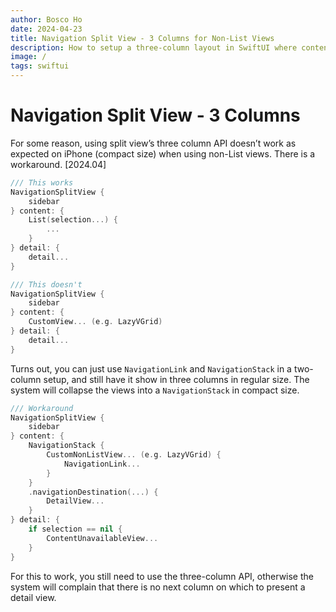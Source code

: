 ```yaml
---
author: Bosco Ho
date: 2024-04-23
title: Navigation Split View - 3 Columns for Non-List Views
description: How to setup a three-column layout in SwiftUI where content is a non-List view.
image: /
tags: swiftui
---
```


# Navigation Split View - 3 Columns

For some reason, using split view’s three column API doesn’t work as expected on iPhone (compact size) when using non-List views. There is a workaround. [2024.04]

```swift
/// This works
NavigationSplitView {
    sidebar
} content: {
    List(selection...) {
        ...
    }
} detail: {
    detail...
}

/// This doesn't
NavigationSplitView {
    sidebar
} content: {
    CustomView... (e.g. LazyVGrid)
} detail: {
    detail...
}
```

Turns out, you can just use `NavigationLink` and `NavigationStack` in a two-column setup, and still have it show in three columns in regular size. The system will collapse the views into a `NavigationStack` in compact size.

```swift
/// Workaround
NavigationSplitView {
    sidebar
} content: {
    NavigationStack {
        CustomNonListView... (e.g. LazyVGrid) {
            NavigationLink...
        }
    }
    .navigationDestination(...) {
        DetailView...
    }
} detail: {
    if selection == nil {
        ContentUnavailableView...
    }
}
```

For this to work, you still need to use the three-column API, otherwise the system will complain that there is no next column on which to present a detail view.